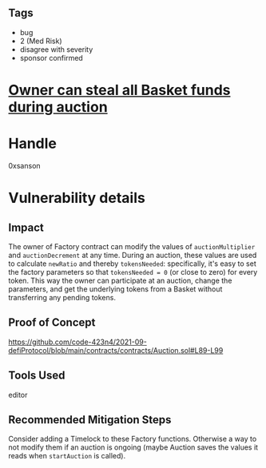## Tags

- bug
- 2 (Med Risk)
- disagree with severity
- sponsor confirmed

# [Owner can steal all Basket funds during auction](https://github.com/code-423n4/2021-09-defiprotocol-findings/issues/265) 

# Handle

0xsanson


# Vulnerability details

## Impact
The owner of Factory contract can modify the values of `auctionMultiplier` and `auctionDecrement` at any time.
During an auction, these values are used to calculate `newRatio` and thereby `tokensNeeded`: specifically, it's easy to set the factory parameters so that `tokensNeeded = 0` (or close to zero) for every token.
This way the owner can participate at an auction, change the parameters, and get the underlying tokens from a Basket without transferring any pending tokens.

## Proof of Concept
https://github.com/code-423n4/2021-09-defiProtocol/blob/main/contracts/contracts/Auction.sol#L89-L99

## Tools Used
editor

## Recommended Mitigation Steps
Consider adding a Timelock to these Factory functions. Otherwise a way to not modify them if an auction is ongoing (maybe Auction saves the values it reads when `startAuction` is called).

